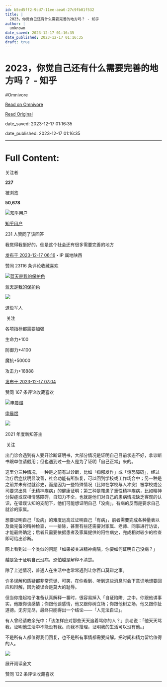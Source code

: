 ```yaml
---
id: b5ed5ff2-9cd7-11ee-aea6-27c9fb01f532
title: |
  2023，你觉自己还有什么需要完善的地方吗？ - 知乎
author: |
  unknown
date_saved: 2023-12-17 01:16:35
date_published: 2023-12-17 01:16:35
draft: true
---
```


# 2023，你觉自己还有什么需要完善的地方吗？ - 知乎
#Omnivore

[Read on Omnivore](https://omnivore.app/me/2023-18c77bf583e)

[Read Original](https://www.zhihu.com/question/635305311/answer/3328753320)

date_saved: 2023-12-17 01:16:35

date_published: 2023-12-17 01:16:35

--- 

# Full Content: 

关注者

**227**

被浏览

**50,678**

[![知乎用户](https://proxy-prod.omnivore-image-cache.app/0x0,s1k6P3vhItmfYpQfwZpE14dsekOoh81VHGWiw8CXzPG0/https://picx.zhimg.com/v2-abed1a8c04700ba7d72b45195223e0ff_l.jpg?source=2c26e567)](https://www.zhihu.com/people/a3a4198c4bf202de73b50227036e1d87)

[知乎用户](https://www.zhihu.com/people/a3a4198c4bf202de73b50227036e1d87)

231 人赞同了该回答

我觉得我挺好的，倒是这个社会还有很多需要完善的地方

[发布于 2023-12-17 06:16](https://www.zhihu.com/question/635305311/answer/3328753320)・IP 属地陕西

​赞同 231​​16 条评论​收藏​喜欢

[![蓝天是我的保护色](https://proxy-prod.omnivore-image-cache.app/0x0,sg3434PbwmbabcBSxwSmcUNuWZRGjX9rAV9ynmikops0/https://pic1.zhimg.com/v2-734d3e9910cc930a5920d58008aecb05_l.jpg?source=1def8aca)](https://www.zhihu.com/people/zhang-ya-song-60)

[蓝天是我的保护色](https://www.zhihu.com/people/zhang-ya-song-60)

[​](https://www.zhihu.com/question/48510028)​![](https://proxy-prod.omnivore-image-cache.app/0x0,sN1L3xUlaeQ1mzeOvGsA4yFQ00xCF4DRJi1pV0EOT3Xs/https://picx.zhimg.com/v2-aa8a1823abfc46f14136f01d55224925.jpg?source=88ceefae)

退役军人

​ 关注

各项指标都需要加强

生命力+100

防御力+4100

魔抗+50000

攻击力+18888

[发布于 2023-12-17 07:04](https://www.zhihu.com/question/635305311/answer/3328796550)

​赞同 16​​7 条评论​收藏​喜欢

[![申晨煜](https://proxy-prod.omnivore-image-cache.app/0x0,skLeRG72dkREe8bDZMA5FGz3i9Orh3JlRqSQItRHkwDA/https://picx.zhimg.com/v2-f8584263f732f0ce6d5b36271f493d47_l.jpg?source=1def8aca)](https://www.zhihu.com/people/shen-yi-sheng-28)

[申晨煜](https://www.zhihu.com/people/shen-yi-sheng-28)

[​](https://www.zhihu.com/question/510340037)​![](https://proxy-prod.omnivore-image-cache.app/0x0,sEQaOWrSM4sYxMszrQ6lhsM51WgM5AvlqxCkeG6GJZz4/https://pic1.zhimg.com/v2-4812630bc27d642f7cafcd6cdeca3d7a.jpg?source=88ceefae)

2021 年度新知答主

​ 关注

出门诊会遇到有人要开诊断证明书，大部分情况是证明自己目前状态不好，拿诊断书跟单位请假用；但也遇到过一些人是为了证明「自己正常」来的。

这里分三种情况，一种是之前有过诊断，比如「抑郁发作」或「惊恐障碍」，经过治疗后症状明显改善，社会功能有所恢复，可以回到学校或工作场合中；另一种是之前并未有过就诊史，而是因为一些特殊情况（比如在学校与人冲突）被学校或公司要求出具「无精神疾病」的健康证明；第三种是罹患了重性精神疾病，比如精神分裂症或双相情感障碍，自知力不全，也就是他们对自己的患病情况缺乏客观的认识，在错误认知的支配下，他们可能想证明自己「没病」，有病的反而是要求自己就诊的家属。

想要证明自己「没病」的难度远高过证明自己「有病」，前者需要完成各种量表以及做完备的精神检查，一一排除，甚至有些还需要对家属、老师、同事进行访谈，才能最终确定；后者只需要依据患者及家属提供的阳性病史，完成相对较少的检查即可给出诊断。

网上看到过一个类似的问题「如果被关进精神病院，你要如何证明自己没病？」

越是急于证明自己没病，恐怕越是解释不清楚。

除了上述情况，普通人在生活中也常常遇到让你百口莫辩之事。

许多误解和质疑都非常荒诞、可笑，在你看到、听到这些消息时会下意识地想要回应和辩解，因为被误会是莫大的耻辱。

但当你撸起袖子准备认真解释一番时，很容易掉入「自证陷阱」之中。你跟他讲事实，他跟你谈感情；你跟他谈感情，他又跟你树立场；你跟他树立场，他又跟你扯道德。无穷无尽，最终只能得出一个结论——「人无法自证」。

有人曾经请教余光中：「该怎样应对那些天天追着骂你的人？」余老说：「他天天骂我，证明他生活中不能没有我。而我不搭理，证明我的生活可以没有他。」

不是所有人都值得我们回复，也不是所有事情都需要辩解。把时间和精力留给值得的人。

![](https://proxy-prod.omnivore-image-cache.app/1408x0,srLUbr7qsGv6TKUFDJHO0eXL1YrCPzKeiNqFFByF7JUc/https://pic1.zhimg.com/50/v2-602f984f008885328f8a8e9260d2088e_720w.jpg?source=1def8aca)

展开阅读全文​

​赞同 12​​2 条评论​收藏​喜欢

---

